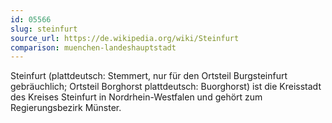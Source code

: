 ```yaml
---
id: 05566
slug: steinfurt
source_url: https://de.wikipedia.org/wiki/Steinfurt
comparison: muenchen-landeshauptstadt
---
```


Steinfurt (plattdeutsch: Stemmert, nur für den Ortsteil Burgsteinfurt gebräuchlich; Ortsteil Borghorst plattdeutsch: Buorghorst) ist die Kreisstadt des Kreises Steinfurt in Nordrhein-Westfalen und gehört zum Regierungsbezirk Münster.
